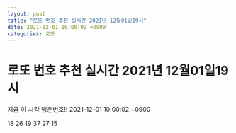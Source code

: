 ```yaml
---
layout: post
title: "로또 번호 추천 실시간 2021년 12월01일19시"
date: 2021-12-01 10:00:02 +0900
categories: 로또
---
```


# 로또 번호 추천 실시간 2021년 12월01일19시

지금 이 시각 행운번호!! 2021-12-01 10:00:02 +0900

 18  26  19  37  27  15 

